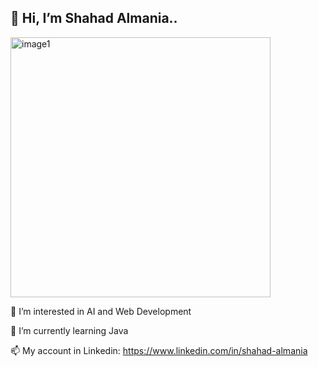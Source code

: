 ## 👋 Hi, I’m Shahad Almania..
<img width="416" alt="image1" src="https://user-images.githubusercontent.com/114902383/194179552-e24490b2-bd4c-4250-ba76-5e0f11308367.png">

👀 I’m interested in AI and Web Development

🌱 I’m currently learning Java

📫 My account in Linkedin: https://www.linkedin.com/in/shahad-almania

